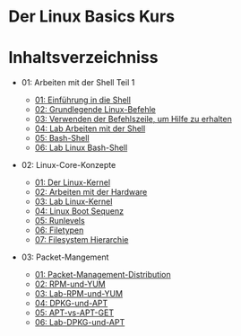# Der Linux Basics Kurs

# Inhaltsverzeichniss

- 01: Arbeiten mit der Shell Teil 1

  - [01: Einführung in die Shell](docs/01-Arbeiten-mit-der-Shell-Teil-1/01-Einführung-in-die-Shell.md)
  - [02: Grundlegende Linux-Befehle](docs/01-Arbeiten-mit-der-Shell-Teil-1/02-Basis-Befehle.md)
  - [03: Verwenden der Befehlszeile, um Hilfe zu erhalten](docs/01-Arbeiten-mit-der-Shell-Teil-1/03-Command-Line-Help.md)
  - [04: Lab Arbeiten mit der Shell](docs/01-Arbeiten-mit-der-Shell-Teil-1/04-lab-working-with-shell.md)
  - [05: Bash-Shell](docs/01-Arbeiten-mit-der-Shell-Teil-1/05-Bash-Shell.md)
  - [06: Lab Linux Bash-Shell](docs/01-Arbeiten-mit-der-Shell-Teil-1/06-Lab-Linux-Bash-Shell.md)

- 02: Linux-Core-Konzepte

  - [01: Der Linux-Kernel](docs/02-Linux-Core-Konzepte/01-Der-Linux-Kernel.md)
  - [02: Arbeiten mit der Hardware](docs/02-Linux-Core-Konzepte/02-Arbeiten-mit-der-Hardware.md)
  - [03: Lab Linux-Kernel](docs/02-Linux-Core-Konzepte/03-Lab-Linux-Kernel.md)
  - [04: Linux Boot Sequenz](docs/02-Linux-Core-Konzepte/04-Linux-Boot-Sequenz.md)
  - [05: Runlevels](docs/02-Linux-Core-Konzepte/05-Runlevels.md)
  - [06: Filetypen](docs/02-Linux-Core-Konzepte/06-Filetypen.md)
  - [07: Filesystem Hierarchie](docs/02-Linux-Core-Konzepte/07-Filesystem-Hierarchie.md)

- 03: Packet-Mangement

  - [01: Packet-Management-Distribution](docs/03-Packet-Mangement/01-Packet-Management-Distributionen.md)
  - [02: RPM-und-YUM](docs/03-Packet-Mangement/02-RPM-und-YUM.md)
  - [03: Lab-RPM-und-YUM](docs/03-Packet-Mangement/03-Lab-RPM-und-YUM.md)
  - [04: DPKG-und-APT](docs/03-Packet-Mangement/04-DPKG-und-APT.md)
  - [05: APT-vs-APT-GET](docs/03-Packet-Mangement/05-APT-vs-APT-GET.md)
  - [06: Lab-DPKG-und-APT](docs/03-Packet-Mangement/06-Lab-DPKG-und-APT.md)

<!--

- [05-Working-With-Shell-Part-II](docs/05-Working-With-Shell-Part-II)

  - [01-Behind-Schedule(story)](docs/05-Working-With-Shell-Part-II/01-Behind-Schedule(story).md)
  - [02-File-Compression-and-Archival](docs/05-Working-With-Shell-Part-II/02-File-Compression-and-Archival.md)
  - [03-Searching-For-Files-and-Patterns](docs/05-Working-With-Shell-Part-II/03-Searching-for-files-and-patterns.md)
  - [04-IO-Redirection](docs/05-Working-With-Shell-Part-II/04-IO-Redirection.md)
  - [05-Lab-Working-With-Shell-Part-II](docs/05-Working-With-Shell-Part-II/05-Lab-Working-With-Shell-Part-II.md)
  - [06-Vi-Editor](docs/05-Working-With-Shell-Part-II/06-Vi-Editor.md)
  - [07-Lab-VI-Editor](docs/05-Working-With-Shell-Part-II/07-Lab-VI-Editor.md)

- [06-Security-and-File-Permissions](docs/06-Security-and-File-Permissions)

  - [01-The-Security-Incident(story)](docs/06-Security-and-File-Permissions/01-The-Security-Incident(story).md)
  - [02-Linux-Accounts](docs/06-Security-and-File-Permissions/02-Linux-Accounts.md)
  - [03-User-Management](docs/06-Security-and-File-Permissions/03-User-Management.md)
  - [04-Access-Control-Files](docs/06-Security-and-File-Permissions/04-Access-Control-Files.md)
  - [05-File-Permissions](docs/06-Security-and-File-Permissions/05-File-Permissions.md)
  - [06-SSH-and-SCP](docs/06-Security-and-File-Permissions/06-SSH-and-SCP.md)
  - [07-IPtables](docs/06-Security-and-File-Permissions/07-IPtables.md)
  - [08-Cronjob](docs/06-Security-and-File-Permissions/08-Cronjob.md)

- [07-Networking](docs/07-Networking)

  - [01-The-Network-Issue(story)](docs/07-Networking/01-The-Network-Issue(story).md)
  - [02-DNS](docs/07-Networking/02-DNS.md)
  - [03-Networking-Basics](docs/07-Networking/03-Networking-Basics.md)
  - [04-Troubleshooting](docs/07-Networking/04-Troubleshooting.md)

- [08-Storage-in-Linux](docs/08-Storage-in-Linux)

  - [01-Where's-my-Storage](docs/08-Storage-in-Linux/01-Where's-my-Storage.md)
  - [02-Storage-Basics](docs/08-Storage-in-Linux/02-Storage-Basics.md)
  - [03-File-System-in-Linux](docs/08-Storage-in-Linux/03-File-System-in-Linux.md)
  - [04-DAS-NAS-and-SAN](docs/08-Storage-in-Linux/04-DAS-NAS-and-SAN.md)
  - [05-LVM](docs/08-Storage-in-Linux/05-LVM.md)
  - [06-Project-Status-Meeting](docs/08-Storage-in-Linux/06-Project-Status-Meeting.md)

- [09-Service-management-with-SYSTEMD](docs/09-Service-management-with-SYSTEMD)

  - [01-Working-Overtime-Story](docs/09-Service-management-with-SYSTEMD/01-Working-Overtime-Story.md)
  - [02-Creating-a-SYSTEMD-Service](docs/09-Service-management-with-SYSTEMD/02-Creating-a-SYSTEMD-Service.md)
  - [03-SYSTEMD-Tools](docs/09-Service-management-with-SYSTEMD/03-SYSTEMD-Tools.md)

- [10-The-Client-Demonstration](docs/10-The-Client-Demonstration)

  - [01-Client-Demonstration-in-Jeopardy!(story)](docs/10-The-Client-Demonstration/01-Client-Demonstration-in-Jeopardy!(story).md)
  - [02-Troubleshoot-the-Development-Environment](docs/10-The-Client-Demonstration/02-Troubleshoot-the-Development-Environment.md)
  - [03-Finale(story)](docs/10-The-Client-Demonstration/03-Finale(story).md)

-->

